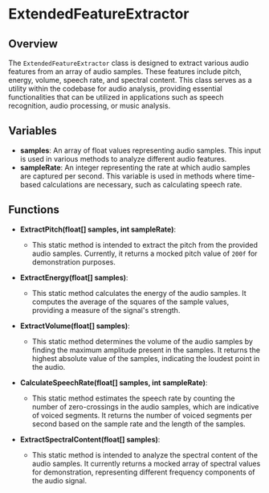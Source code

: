 # ExtendedFeatureExtractor

## Overview
The `ExtendedFeatureExtractor` class is designed to extract various audio features from an array of audio samples. These features include pitch, energy, volume, speech rate, and spectral content. This class serves as a utility within the codebase for audio analysis, providing essential functionalities that can be utilized in applications such as speech recognition, audio processing, or music analysis.

## Variables
- **samples**: An array of float values representing audio samples. This input is used in various methods to analyze different audio features.
- **sampleRate**: An integer representing the rate at which audio samples are captured per second. This variable is used in methods where time-based calculations are necessary, such as calculating speech rate.

## Functions
- **ExtractPitch(float[] samples, int sampleRate)**: 
  - This static method is intended to extract the pitch from the provided audio samples. Currently, it returns a mocked pitch value of `200f` for demonstration purposes.

- **ExtractEnergy(float[] samples)**: 
  - This static method calculates the energy of the audio samples. It computes the average of the squares of the sample values, providing a measure of the signal's strength.

- **ExtractVolume(float[] samples)**: 
  - This static method determines the volume of the audio samples by finding the maximum amplitude present in the samples. It returns the highest absolute value of the samples, indicating the loudest point in the audio.

- **CalculateSpeechRate(float[] samples, int sampleRate)**: 
  - This static method estimates the speech rate by counting the number of zero-crossings in the audio samples, which are indicative of voiced segments. It returns the number of voiced segments per second based on the sample rate and the length of the samples.

- **ExtractSpectralContent(float[] samples)**: 
  - This static method is intended to analyze the spectral content of the audio samples. It currently returns a mocked array of spectral values for demonstration, representing different frequency components of the audio signal.